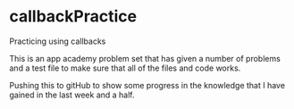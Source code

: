 # callbackPractice
Practicing using callbacks

This is an app academy problem set that has given a number of problems and a test file to make sure that all of the files 
and code works. 

Pushing this to gitHub to show some progress in the knowledge that I have gained in the last week and a half. 
